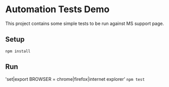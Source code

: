 Automation Tests Demo
======================

This project contains some simple tests to be run against MS support page.

## Setup

`npm install`

## Run
'set|export BROWSER = chrome|firefox|internet explorer'
`npm test`
